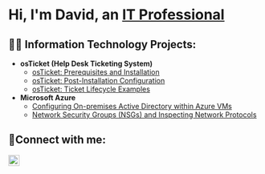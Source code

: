 <h1>Hi, I'm David, an <a href="https://www.linkedin.com/in/whitingtondh">IT Professional</a></h1>

<h2>👨‍💻 Information Technology Projects:</h2>

- <b>osTicket (Help Desk Ticketing System)</b>
  - [osTicket: Prerequisites and Installation](https://github.com/dhwhit/osticket-prereqs)
  - [osTicket: Post-Installation Configuration](https://github.com/dhwhit/post-install-config)
  - [osTicket: Ticket Lifecycle Examples](https://github.com/dhwhit/ticket-lifecycle)
- <b>Microsoft Azure</b>
  - [Configuring On-premises Active Directory within Azure VMs](https://github.com/dhwhit/configure-ad)
  - [Network Security Groups (NSGs) and Inspecting Network Protocols](https://github.com/dhwhit/azure-network-protocols)

<h2>🤳Connect with me:</h2>


[<img align="left" alt="Josh | LinkedIn" width="22px" src="https://cdn.jsdelivr.net/npm/simple-icons@v3/icons/linkedin.svg" />][linkedin]


[linkedin]: https://www.linkedin.com/in/whitingtondh
